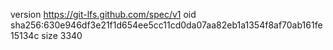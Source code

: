 version https://git-lfs.github.com/spec/v1
oid sha256:630e946df3e21f1d654ee5cc11cd0da07aa82eb1a1354f8af70ab161fe15134c
size 3340
